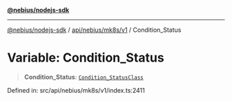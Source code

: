 [**@nebius/nodejs-sdk**](../../../../../README.md)

---

[@nebius/nodejs-sdk](../../../../../README.md) / [api/nebius/mk8s/v1](../README.md) / Condition_Status

# Variable: Condition_Status

> **Condition_Status**: [`Condition_StatusClass`](../type-aliases/Condition_StatusClass.md)

Defined in: src/api/nebius/mk8s/v1/index.ts:2411
